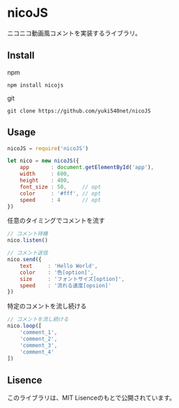 # nicoJS
ニコニコ動画風コメントを実装するライブラリ。

## Install
npm
```
npm install nicojs
```

git
```
git clone https://github.com/yuki540net/nicoJS
```

## Usage
```demo.js
nicoJS = require('nicoJS')

let nico = new nicoJS({
    app       : document.getElementById('app'),
    width     : 600,
    height    : 400,
    font_size : 50,     // opt
    color     : '#fff', // opt
    speed     : 4       // opt
})
```

任意のタイミングでコメントを流す
```demo.js
// コメント待機
nico.listen()

// コメント送信
nico.send({
    text     : 'Hello World',
    color    : '色[option]',
    size     : 'フォントサイズ[option]',
    speed    : '流れる速度[opsion]'
})
```

特定のコメントを流し続ける
```demo.js
// コメントを流し続ける
nico.loop([
    'comment_1',
    'comment_2',
    'comment_3',
    'comment_4'
])
```

## Lisence
このライブラリは、MIT Lisenceのもとで公開されています。
